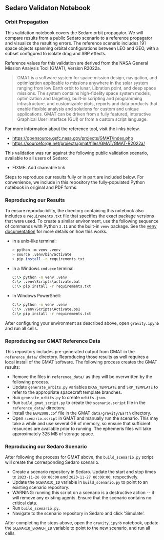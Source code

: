 ## Sedaro Validaton Notebook
### Orbit Propagation

This validation notebook covers the Sedaro orbit propagator. We will compare results from a public Sedaro scenario to a reference propagator and visualize the resulting errors. The reference scenario includes 191 space objects spanning orbital configurations between LEO and GEO, with a subset configured to isolate drag and SRP effects.

Reference values for this validation are derived from the NASA General Mission Analysis Tool (GMAT), Version R2022a.

> GMAT is a software system for space mission design, navigation, and optimization applicable to missions anywhere in the solar system ranging from low Earth orbit to lunar, Libration point, and deep space missions. The system contains high-fidelity space system models, optimization and targeting, built-in scripting and programming infrastructure, and customizable plots, reports and data products that enable flexible analysis and solutions for custom and unique applications. GMAT can be driven from a fully featured, interactive Graphical User Interface (GUI) or from a custom script language.

For more information about the reference tool, visit the links below.

- https://opensource.gsfc.nasa.gov/projects/GMAT/index.php
- https://sourceforge.net/projects/gmat/files/GMAT/GMAT-R2022a/

This validation was run against the following public validation scenario, available to all users of Sedaro:

- FIXME: Add shareable link

Steps to reproduce our results fully or in part are included below. For convenience, we include in this repository the fully-populated Python notebook in original and PDF forms.


### Reproducing our Results

To ensure reproducibility, the directory containing this notebook also includes a `requirements.txt` file that specifies the exact package versions that were used. To create a similar environment, use the following sequence of commands with Python `3.11` and the built-in `venv` package. See the [venv documentation](https://docs.python.org/3/library/venv.html) for more details on how this works.

- In a unix-like terminal:

    ```bash
    > python -m venv .venv
    > source .venv/bin/activate
    > pip install -r requirements.txt
    ```

- In a Windows `cmd.exe` terminal:
    ```bat
    C:\> python -m venv .venv
    C:\> .venv\Scripts\activate.bat
    C:\> pip install -r requirements.txt
    ```

- In Windows PowerShell:

    ```bat
    C:\> python -m venv .venv
    C:\> .venv\Scripts\Activate.ps1
    C:\> pip install -r requirements.txt
    ```

After configuring your environment as described above, open `gravity.ipynb` and run all cells.


### Reproducing our GMAT Reference Data

This repository includes pre-generated output from GMAT in the `reference_data/` directory. Reproducing those results as well requires a local install of the GMAT software. The following process creates the GMAT results:

- Remove the files in `reference_data/` as they will be overwritten by the following process.
- Update `generate_orbits.py` variables `DRAG_TEMPLATE` and `SRP_TEMPLATE` to refer to the appropriate spacecraft template branches.
- Run `generate_orbits.py` to create `orbits.json`.
- Run `build_gmat_script.py` to create the `scenario.script` file in the `reference_data/` directory.
- Install the `EGM2008.cof` file in the GMAT `data/gravity/Earth` directory.
- Open `scenario.script` in GMAT and manually run the scenario. This may take a while and use several GB of memory, so ensure that sufficient resources are available prior to running. The ephemeris files will take approximately 325 MB of storage space.


### Reproducing our Sedaro Scenario

After following the process for GMAT above, the `build_scenario.py` script will create the corresponding Sedaro scenario.

- Create a scenario repository in Sedaro. Update the start and stop times to `2023-11-20 00:00:00` and `2023-11-27 00:00:00`, respectively. 
- Update the `SCENARIO_ID` variable in `build_scenario.py` to point to an existing scenario repository.
- WARNING: running this script on a scenario is a destructive action -- it will remove any existing agents. Ensure that the scenario contains no critical data.
- Run `build_scenario.py`.
- Navigate to the scenario repository in Sedaro and click 'Simulate'.

After completing the steps above, open the `gravity.ipynb` notebook, update the `SCENARIO_BRANCH_ID` variable to point to the new scenario, and run all cells.
